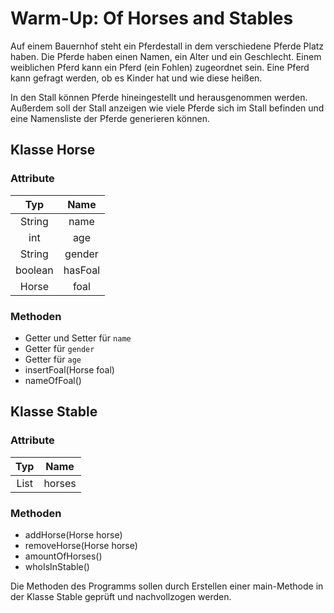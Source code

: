 # Warm-Up: Of Horses and Stables
Auf einem Bauernhof steht ein Pferdestall in dem verschiedene Pferde Platz haben. Die Pferde haben einen Namen, ein Alter und ein Geschlecht. Einem weiblichen Pferd kann ein Pferd (ein Fohlen) zugeordnet sein. Eine Pferd kann gefragt werden, ob es Kinder hat und wie diese heißen.

In den Stall können Pferde hineingestellt und herausgenommen werden. Außerdem soll der Stall anzeigen wie viele Pferde sich im Stall befinden und eine Namensliste der Pferde generieren können.

## Klasse Horse
### Attribute
| Typ       | Name           | 
|:-------------:|:-------------:|
| String      | name |
| int   | age      |
| String | gender      |
|boolean | hasFoal|
|Horse | foal|
### Methoden
* Getter und Setter für `name`
* Getter für `gender`
* Getter für `age`
* insertFoal(Horse foal)
* nameOfFoal()

## Klasse Stable
### Attribute
| Typ       | Name           | 
|:-------------:|:-------------:|
| List      | horses |
### Methoden
* addHorse(Horse horse)
* removeHorse(Horse horse)
* amountOfHorses()
* whoIsInStable()

Die Methoden des Programms sollen durch Erstellen einer main-Methode in der Klasse Stable geprüft und nachvollzogen werden.
